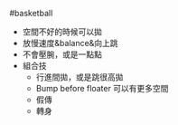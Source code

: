 #basketball 

- 空間不好的時候可以拋
- 放慢速度&balance&向上跳
- 不會壓腕，或是一點點
- 組合技
	- 行進間拋，或是跳很高拋
	- Bump before floater 可以有更多空間
	- 假傳
	- 轉身